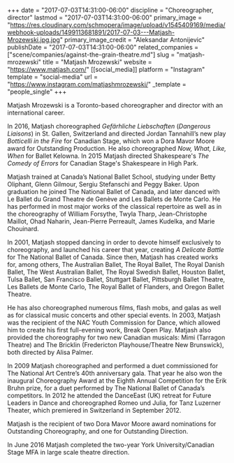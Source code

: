 +++
date = "2017-07-03T14:31:00-06:00"
discipline = "Choreographer, director"
lastmod = "2017-07-03T14:31:00-06:00"
primary_image = "https://res.cloudinary.com/schmopera/image/upload/v1545409169/media/webhook-uploads/1499113681891/2017-07-03---Matjash-Mrozewski.jpg.jpg"
primary_image_credit = "Aleksandar Antonijevic"
publishDate = "2017-07-03T14:31:00-06:00"
related_companies = ["scene/companies/against-the-grain-theatre.md"]
slug = "matjash-mrozewski"
title = "Matjash Mrozewski"
website = "https://www.matjash.com/"
[[social_media]]
platform = "Instagram"
template = "social-media"
url = "https://www.instagram.com/matjashmrozewski/"
_template = "people_single"
+++

Matjash Mrozewski is a Toronto-based choreographer and director with an international career.

In 2016, Matjash choreographed *Gefärhliche Liebschaften* (*Dangerous Liaisons*) in St. Gallen, Switzerland and directed Jordan Tannahill’s new play *Botticelli in the Fire* for Canadian Stage, which won a Dora Mavor Moore award for Outstanding Production. He also choreographed *Now, What, Like, When* for Ballet Kelowna. In 2015 Matjash directed Shakespeare's *The Comedy of Errors* for Canadian Stage's Shakespeare in High Park.

Matjash trained at Canada’s National Ballet School, studying under Betty Oliphant, Glenn Gilmour, Sergiu Stefanschi and Peggy Baker. Upon graduation he joined The National Ballet of Canada, and later danced with Le Ballet du Grand Theatre de Genève and Les Ballets de Monte Carlo. He has performed in most major works of the classical repertoire as well as in the choreography of William Forsythe, Twyla Tharp, Jean-Christophe Maillot, Ohad Naharin, Jean-Pierre Perreault, James Kudelka, and Marie Chouinard.

In 2001, Matjash stopped dancing in order to devote himself exclusively to choreography, and launched his career that year, creating *A Delicate Battle* for The National Ballet of Canada. Since then, Matjash has created works for, among others, The Australian Ballet, The Royal Ballet, The Royal Danish Ballet, The West Australian Ballet, The Royal Swedish Ballet, Houston Ballet, Tulsa Ballet, San Francisco Ballet, Stuttgart Ballet, Pittsburgh Ballet Theatre, Les Ballets de Monte Carlo, The Royal Ballet of Flanders, and Oregon Ballet Theatre.

He has also choreographed numerous films, flash mobs, and galas as well as for classical music concerts and other special events.  In 2003, Matjash was the recipient of the NAC Youth Commission for Dance, which allowed him to create his first full-evening work, Break Open Play. Matjash also provided the choreography for two new Canadian musicals: Mimi (Tarragon Theatre) and The Bricklin (Fredericton Playhouse/Theatre New Brunswick), both directed by Alisa Palmer.

In 2009 Matjash choreographed and performed a duet commissioned for The National Art Centre’s 40th anniversary gala.  That year he also won the inaugural Choreography Award at the Eighth Annual Competition for the Erik Bruhn prize, for a duet performed by The National Ballet of Canada’s competitors.  In 2012 he attended the DanceEast (UK) retreat for Future Leaders in Dance and choreographed Romeo und Julia, for Tanz Luzerner Theater, which premiered in Switzerland in September 2012.  

Matjash is the recipient of two Dora Mavor Moore award nominations for Outstanding Choreography, and one for Outstanding Direction.

In June 2016 Matjash completed the two-year York University/Canadian Stage MFA in large scale theatre direction.
